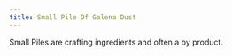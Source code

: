 ```yaml
---
title: Small Pile Of Galena Dust
---
```


<ItemImage file="small_pile_of_galena_dust" alt="Small Pile Of Galena Dust" size="200" />

Small Piles are crafting ingredients and often a by product.
